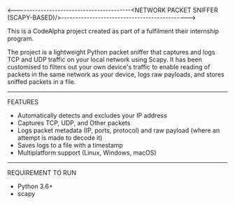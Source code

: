 <-----------------------------------------<NETWORK PACKET SNIFFER (SCAPY-BASED)/>--------------------------------------------->

This is a CodeAlpha project created as part of a fulfilment their internship program.

The project is a lightweight Python packet sniffer that captures and logs TCP and UDP traffic on your local network using Scapy. 
It has been customised to filters out your own device's traffic to enable reading of packets in the same network as your device, logs raw payloads, and stores sniffed packets in a file.

---

FEATURES
- Automatically detects and excludes your IP address
- Captures TCP, UDP, and Other packets
- Logs packet metadata (IP, ports, protocol) and raw payload (where an attempt is made to decode it)
- Saves logs to a file with a timestamp
- Multiplatform support (Linux, Windows, macOS)

---

REQUIREMENT TO RUN
- Python 3.6+
- scapy
